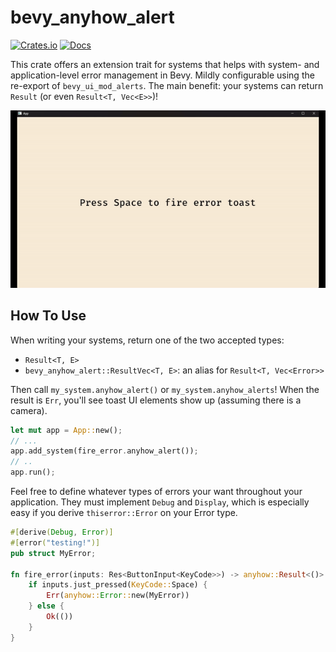 # bevy_anyhow_alert

[![Crates.io](https://img.shields.io/crates/v/bevy_anyhow_alert.svg)](https://crates.io/crates/bevy_anyhow_alert) [![Docs](https://docs.rs/bevy_anyhow_alert/badge.svg)](https://docs.rs/bevy_anyhow_alert/latest/)

This crate offers an extension trait for systems that helps with system- and application-level error management in Bevy. Mildly configurable using the re-export of `bevy_ui_mod_alerts`. The main benefit: your systems can return `Result` (or even `Result<T, Vec<E>>`)!

![A video snippet of the "toasts" example, where some animated toasts spawn in the bottom right corner.](assets/example.gif)

## How To Use

When writing your systems, return one of the two accepted types:

- `Result<T, E>`
- `bevy_anyhow_alert::ResultVec<T, E>`: an alias for `Result<T, Vec<Error>>`

Then call `my_system.anyhow_alert()` or `my_system.anyhow_alerts`! When the result is `Err`, you'll see toast UI elements show up (assuming there is a camera).

```rust
let mut app = App::new();
// ...
app.add_system(fire_error.anyhow_alert());
// ..
app.run();
```

Feel free to define whatever types of errors your want throughout your application. They must implement `Debug` and `Display`, which is especially easy if you derive `thiserror::Error` on your Error type.

```rust
#[derive(Debug, Error)]
#[error("testing!")]
pub struct MyError;

fn fire_error(inputs: Res<ButtonInput<KeyCode>>) -> anyhow::Result<()> {
    if inputs.just_pressed(KeyCode::Space) {
        Err(anyhow::Error::new(MyError))
    } else {
        Ok(())
    }
}
```
